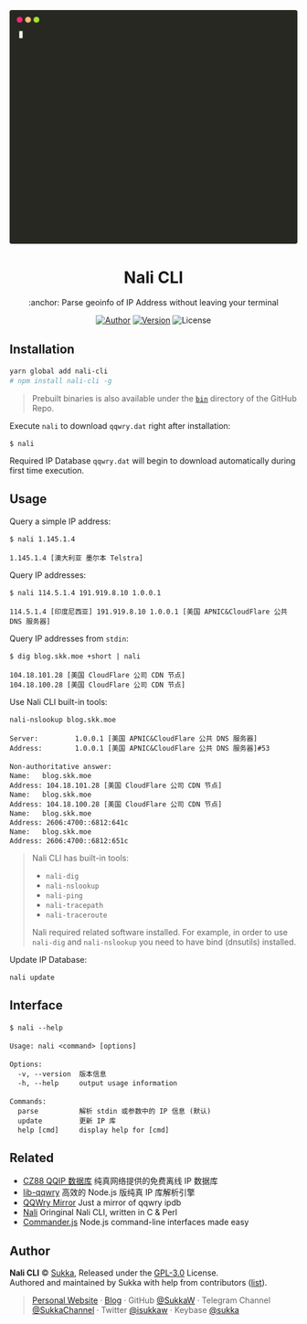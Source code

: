 <p align="center">
  <img width="550" src="nali-cli.svg">
</p>

<h1 align="center">Nali CLI</h1>

<p align="center">:anchor: Parse geoinfo of IP Address without leaving your terminal</p>

<p align="center">
<a href="https://skk.moe"><img alt="Author" src="https://img.shields.io/badge/Author-Sukka-blue.svg?style=flat-square"/></a>
<a href="https://www.npmjs.com/package/nali-cli"><img alt="Version" src="https://img.shields.io/npm/v/nali-cli.svg?style=flat-square"/></a>
<img alt="License" src="https://img.shields.io/npm/l/nali-cli.svg?style=flat-square"/>
</p>

## Installation

```bash
yarn global add nali-cli
# npm install nali-cli -g
```

> Prebuilt binaries is also available under the [`bin`](https://github.com/SukkaW/nali-cli/tree/master/bin) directory of the GitHub Repo.

Execute `nali` to download `qqwry.dat` right after installation:

```
$ nali
```

Required IP Database `qqwry.dat` will begin to download automatically during first time execution.

## Usage

Query a simple IP address:

```
$ nali 1.145.1.4

1.145.1.4 [澳大利亚 墨尔本 Telstra]
```

Query IP addresses:

```
$ nali 114.5.1.4 191.919.8.10 1.0.0.1

114.5.1.4 [印度尼西亚] 191.919.8.10 1.0.0.1 [美国 APNIC&CloudFlare 公共 DNS 服务器]
```

Query IP addresses from `stdin`:

```
$ dig blog.skk.moe +short | nali

104.18.101.28 [美国 CloudFlare 公司 CDN 节点]
104.18.100.28 [美国 CloudFlare 公司 CDN 节点]
```

Use Nali CLI built-in tools:

```
nali-nslookup blog.skk.moe

Server:         1.0.0.1 [美国 APNIC&CloudFlare 公共 DNS 服务器]
Address:        1.0.0.1 [美国 APNIC&CloudFlare 公共 DNS 服务器]#53

Non-authoritative answer:
Name:   blog.skk.moe
Address: 104.18.101.28 [美国 CloudFlare 公司 CDN 节点]
Name:   blog.skk.moe
Address: 104.18.100.28 [美国 CloudFlare 公司 CDN 节点]
Name:   blog.skk.moe
Address: 2606:4700::6812:641c
Name:   blog.skk.moe
Address: 2606:4700::6812:651c
```

> Nali CLI has built-in tools:
> - `nali-dig`
> - `nali-nslookup`
> - `nali-ping`
> - `nali-tracepath`
> - `nali-traceroute`
>
> Nali required related software installed. For example, in order to use `nali-dig` and `nali-nslookup` you need to have bind (dnsutils) installed.

Update IP Database:

```
nali update
```

## Interface

```
$ nali --help

Usage: nali <command> [options]

Options:
  -v, --version  版本信息
  -h, --help     output usage information

Commands:
  parse          解析 stdin 或参数中的 IP 信息 (默认)
  update         更新 IP 库
  help [cmd]     display help for [cmd]
```

## Related

- [CZ88 QQIP 数据库](http://www.cz88.net/fox/ipdat.shtml) 纯真网络提供的免费离线 IP 数据库
- [lib-qqwry](https://github.com/cnwhy/lib-qqwry) 高效的 Node.js 版纯真 IP 库解析引擎
- [QQWry Mirror](https://qqwry.mirror.noc.one) Just a mirror of qqwry ipdb
- [Nali](https://github.com/SukkaW/Nali) Oringinal Nali CLI, written in C & Perl
- [Commander.js](https://github.com/tj/commander.js) Node.js command-line interfaces made easy

## Author

**Nali CLI** © [Sukka](https://github.com/SukkaW), Released under the [GPL-3.0](./LICENSE) License.<br>
Authored and maintained by Sukka with help from contributors ([list](https://github.com/SukkaW/nali-cli/graphs/contributors)).

> [Personal Website](https://skk.moe) · [Blog](https://blog.skk.moe) · GitHub [@SukkaW](https://github.com/SukkaW) · Telegram Channel [@SukkaChannel](https://t.me/SukkaChannel) · Twitter [@isukkaw](https://twitter.com/isukkaw) · Keybase [@sukka](https://keybase.io/sukka)
